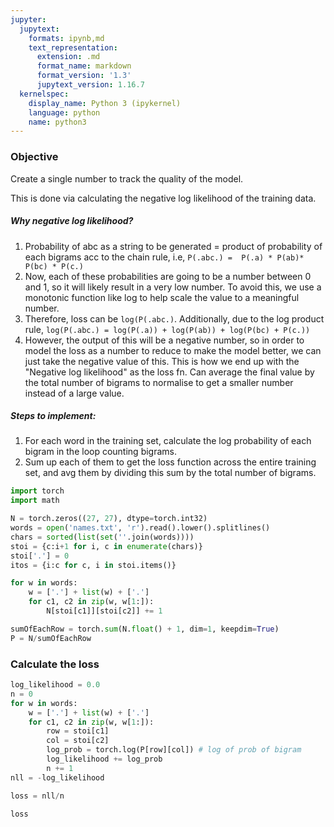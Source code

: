```yaml
---
jupyter:
  jupytext:
    formats: ipynb,md
    text_representation:
      extension: .md
      format_name: markdown
      format_version: '1.3'
      jupytext_version: 1.16.7
  kernelspec:
    display_name: Python 3 (ipykernel)
    language: python
    name: python3
---
```


### Objective

Create a single number to track the quality of the model. 

This is done via calculating the negative log likelihood of the training data. 

##### Why negative log likelihood?
1. Probability of abc as a string to be generated = product of probability of each bigrams acc to the chain rule, i.e, `P(.abc.) =  P(.a) * P(ab)* P(bc) * P(c.)`
2. Now, each of these probabilities are going to be a number between 0 and 1, so it will likely result in a very low number. To avoid this, we use a monotonic function like log to help scale the value to a meaningful number.
3. Therefore, loss can be `log(P(.abc.)`. Additionally, due to the log product rule, `log(P(.abc.) = log(P(.a)) + log(P(ab)) + log(P(bc) + P(c.))`
4. However, the output of this will be a negative number, so in order to model the loss as a number to reduce to make the model better, we can just take the negative value of this. This is how we end up with the "Negative log likelihood" as the loss fn. Can average the final value by the total number of bigrams to normalise to get a smaller number instead of a large value. 

##### Steps to implement:
1. For each word in the training set, calculate the log probability of each bigram in the loop counting bigrams.
2. Sum up each of them to get the loss function across the entire training set, and avg them by dividing this sum by the total number of bigrams. 

```python
import torch
import math
```

```python
N = torch.zeros((27, 27), dtype=torch.int32)
words = open('names.txt', 'r').read().lower().splitlines()
chars = sorted(list(set(''.join(words))))
stoi = {c:i+1 for i, c in enumerate(chars)}
stoi['.'] = 0
itos = {i:c for c, i in stoi.items()}
```

```python
for w in words:
    w = ['.'] + list(w) + ['.']
    for c1, c2 in zip(w, w[1:]):
        N[stoi[c1]][stoi[c2]] += 1
```

```python
sumOfEachRow = torch.sum(N.float() + 1, dim=1, keepdim=True)
P = N/sumOfEachRow
```

### Calculate the loss

```python
log_likelihood = 0.0
n = 0
for w in words:
    w = ['.'] + list(w) + ['.']
    for c1, c2 in zip(w, w[1:]):
        row = stoi[c1]
        col = stoi[c2]
        log_prob = torch.log(P[row][col]) # log of prob of bigram
        log_likelihood += log_prob
        n += 1
nll = -log_likelihood
```

```python
loss = nll/n
```

```python
loss
```

```python

```
